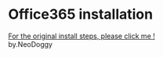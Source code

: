 # Office365 installation    
[For the original install steps, please click me !](https://github.com/NeoDoggy/Office365/wiki)  
by.NeoDoggy  
